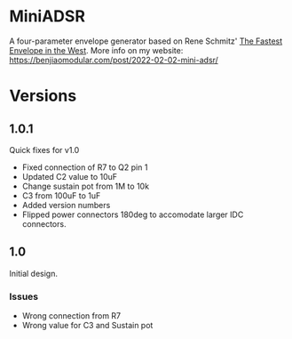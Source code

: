 # MiniADSR

A four-parameter envelope generator based on Rene Schmitz' [The Fastest Envelope in the West](https://www.schmitzbits.de/adsr.html). More info on my website: https://benjiaomodular.com/post/2022-02-02-mini-adsr/


# Versions

## 1.0.1
Quick fixes for v1.0
- Fixed connection of R7 to Q2 pin 1
- Updated C2 value to 10uF
- Change sustain pot from 1M to 10k
- C3 from 100uF to 1uF
- Added version numbers
- Flipped power connectors 180deg to accomodate larger IDC connectors.

## 1.0
Initial design.

### Issues
- Wrong connection from R7
- Wrong value for C3 and Sustain pot
